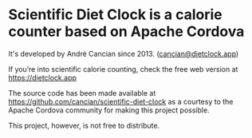 ﻿Scientific Diet Clock is a calorie counter based on Apache Cordova
==================================================================

It's developed by André Cancian since 2013. (cancian@dietclock.app)

If you’re into scientific calorie counting, check the free web version at https://dietclock.app

The source code has been made available at https://github.com/cancian/scientific-diet-clock as a courtesy to the Apache Cordova community for making this project possible.

This project, however, is not free to distribute.